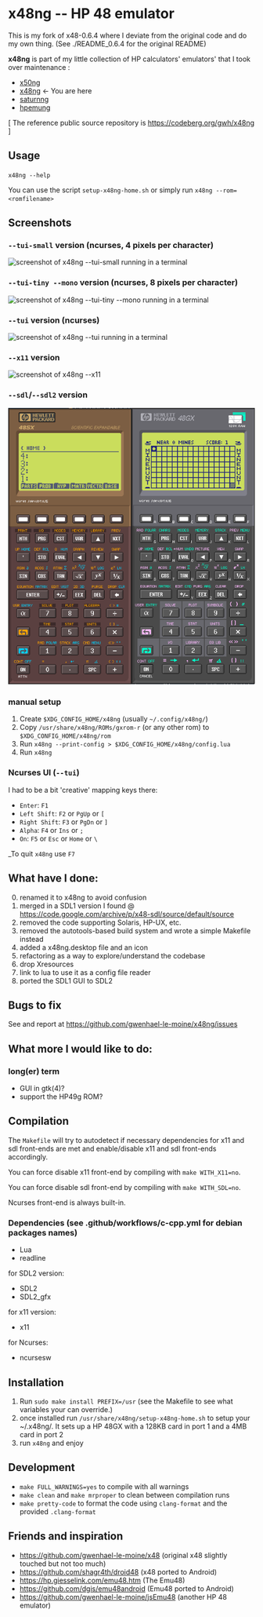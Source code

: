 # x48ng -- HP 48 emulator

This is my fork of x48-0.6.4 where I deviate from the original code and do my own thing. (See ./README_0.6.4 for the original README)

**x48ng** is part of my little collection of HP calculators' emulators' that I took over maintenance :

- [x50ng](https://codeberg.org/gwh/x50ng)
- [x48ng](https://codeberg.org/gwh/x48ng) ← You are here
- [saturnng](https://codeberg.org/gwh/saturnng)
- [hpemung](https://codeberg.org/gwh/hpemung)

[ The reference public source repository is https://codeberg.org/gwh/x48ng ]

## Usage

`x48ng --help`

You can use the script `setup-x48ng-home.sh` or simply run `x48ng --rom=<romfilename>`

## Screenshots

### `--tui-small` version (ncurses, 4 pixels per character)

![screenshot of x48ng --tui-small running in a terminal](./tui-small-screenshot.png?raw=true "screenshot of x48ng --tui-small running in a terminal")

### `--tui-tiny --mono` version (ncurses, 8 pixels per character)

![screenshot of x48ng --tui-tiny --mono running in a terminal](./tui-tiny-screenshot.png?raw=true "screenshot of x48ng --tui-tiny --mono running in a terminal")

### `--tui` version (ncurses)

![screenshot of x48ng --tui running in a terminal](./tui-screenshot.png?raw=true "screenshot of x48ng --tui running in a terminal")

### `--x11` version

![screenshot of x48ng --x11](./x11-screenshot.png?raw=true "screenshot of x48ng --x11")

### `--sdl`/`--sdl2` version

![screenshot of x48ng --sdl](./sdl-screenshot.png?raw=true "screenshot of x48ng --sdl")

### manual setup

1. Create `$XDG_CONFIG_HOME/x48ng` (usually `~/.config/x48ng/`)
2. Copy `/usr/share/x48ng/ROMs/gxrom-r` (or any other rom) to `$XDG_CONFIG_HOME/x48ng/rom`
3. Run `x48ng --print-config > $XDG_CONFIG_HOME/x48ng/config.lua`
4. Run `x48ng`

### Ncurses UI (`--tui`)

I had to be a bit 'creative' mapping keys there:
- `Enter`: `F1`
- `Left Shift`: `F2` or `PgUp` or `[`
- `Right Shift`: `F3` or `PgDn` or `]`
- `Alpha`: `F4` or `Ins` or `;`
- `On`: `F5` or `Esc` or `Home` or `\`

_To quit `x48ng` use `F7`

## What have I done:

0. renamed it to x48ng to avoid confusion
1. merged in a SDL1 version I found @ https://code.google.com/archive/p/x48-sdl/source/default/source
2. removed the code supporting Solaris, HP-UX, etc.
3. removed the autotools-based build system and wrote a simple Makefile instead
4. added a x48ng.desktop file and an icon
5. refactoring as a way to explore/understand the codebase
6. drop Xresources
7. link to lua to use it as a config file reader
8. ported the SDL1 GUI to SDL2

## Bugs to fix

See and report at https://github.com/gwenhael-le-moine/x48ng/issues

## What more I would like to do:

### long(er) term

- GUI in gtk(4)?
- support the HP49g ROM?

## Compilation

The `Makefile` will try to autodetect if necessary dependencies for x11 and sdl front-ends are met and enable/disable x11 and sdl front-ends accordingly.

You can force disable x11 front-end by compiling with `make WITH_X11=no`.

You can force disable sdl front-end by compiling with `make WITH_SDL=no`.

Ncurses front-end is always built-in.

### Dependencies (see .github/workflows/c-cpp.yml for debian packages names)

- Lua
- readline

for SDL2 version:

- SDL2
- SDL2_gfx

for x11 version:

- x11

for Ncurses:

- ncursesw

## Installation

1. Run `sudo make install PREFIX=/usr` (see the Makefile to see what variables your can override.)
2. once installed run `/usr/share/x48ng/setup-x48ng-home.sh` to setup your ~/.x48ng/. It sets up a HP 48GX with a 128KB card in port 1 and a 4MB card in port 2
3. run `x48ng` and enjoy

## Development

- `make FULL_WARNINGS=yes` to compile with all warnings
- `make clean` and `make mrproper` to clean between compilation runs
- `make pretty-code` to format the code using `clang-format` and the provided `.clang-format`

## Friends and inspiration

- https://github.com/gwenhael-le-moine/x48 (original x48 slightly touched but not too much)
- https://github.com/shagr4th/droid48 (x48 ported to Android)
- https://hp.giesselink.com/emu48.htm (The Emu48)
- https://github.com/dgis/emu48android (Emu48 ported to Android)
- https://github.com/gwenhael-le-moine/jsEmu48 (another HP 48 emulator)

